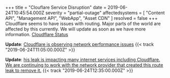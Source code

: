 +++
title = "Clouflare Service Disruption"
date = 2019-06-24T10:45:54.000Z
severity = "partial-outage"
affectedsystems = [
  "Content API",
  "Management API",
  "WebApp",
  "Asset CDN"
]
resolved = false
+++
Cloudflare seems to have issues with routing. Major parts of the world are affected by this currently. We will update as soon as we have more information. [Cloudflare Status](https://www.cloudflarestatus.com/)

**Update**: [Cloudflare is observing network performance issues](https://www.cloudflarestatus.com/) {{< track "2019-06-24T11:05:00.000Z" >}}

**Update**: [his leak is impacting many internet services including Cloudflare. We are continuing to work with the network provider that created this route leak to remove it.](https://www.cloudflarestatus.com/) {{< track "2019-06-24T12:35:00.000Z" >}}